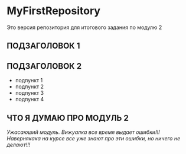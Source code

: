 # MyFirstRepository
Это версия репозитория для итогового задания по модулю 2

## ПОДЗАГОЛОВОК 1

## ПОДЗАГОЛОВОК 2
* подпункт 1
* подпункт 2
* подпункт 3
* подпункт 4

## ЧТО Я ДУМАЮ ПРО МОДУЛЬ 2
*Ужасаюший модуль. Вижуалка все время выдает ошибки!!!  Навернякака на курсе все уже знают про эти ошибки, но ничего не делают!!!*
